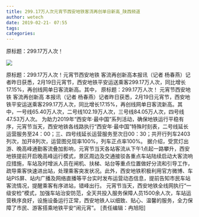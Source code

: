 ```yaml
---
title: 299.17万人次元宵节西安地铁客流再创单日新高_陕西频道
author: wetech
date: 2019-02-21- 07:55
tags: 
categories: 
---
```

原标题：299.17万人次！
<!-- more -->
                
<img align="center" border="0" src="http://p2.ifengimg.com/a/2016/0810/204c433878d5cf9size1_w16_h16.png" />
                
            
原标题：299.17万人次！元宵节西安地铁 客流再创新高本报讯（记者 杨春燕）记者昨日获悉，2月19日元宵节，西安地铁平安运送乘客299.17万人次，同比增长17.15%，再创线网单日客流新高。其中，
原标题：299.17万人次！
元宵节西安地铁 客流再创新高
本报讯（记者 杨春燕）记者昨日获悉，2月19日元宵节，西安地铁平安运送乘客299.17万人次，同比增长17.15%，再创线网单日客流新高。其中，一号线65.40万人次，二号线102.19万人次，三号线84.05万人次，四号线47.53万人次。
为助力2019年“西安年·最中国”系列活动，确保地铁运行平稳有序，元宵节当天，西安地铁各线路执行“西安年·最中国”特殊时刻表，二号线延长运营服务至24：00；三、四号线延长运营服务至次日00：30；共开行列车2403列次，加开8列次，运营图兑现率100%，列车正点率100%。
据介绍，受赏灯出游、晚高峰通勤客流叠加影响，元宵节当天各站客流从下午1点起一路攀升，西安地铁提前开启晚高峰运行模式，景区周边及交通接驳各重点车站陆续启动大客流响应措施，车站及时增派人员在闸机、扶梯、站台等重点位置做好分流和引导工作，疏导乘客快速进出站，处理乘客突发状况。此外，西安地铁积极利用官方微博、车站PIS屏、站内广播及网络直播等平台实时发布运营动态信息，提前告知市民车站客流情况，提醒乘客有序进站，错峰出行。
元宵节当天，西安地铁全线网执行“一级安检”模式，加强车站治安防范，全天共投入服务保障人员1500余人次，车站运营秩序良好，设施设备运行正常，西安地铁人以细致、贴心、温馨的服务，全力保障了市民、游客搭乘地铁平安“闹元宵”。
[责任编辑：冉旭阳]
            
